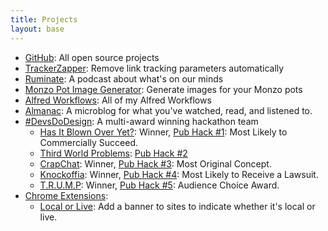 ```yaml
---
title: Projects
layout: base
---
```


*   [GitHub](https://github.com/rknightuk): All open source projects
*   [TrackerZapper](/apps/tracker-zapper): Remove link tracking parameters automatically
*   [Ruminate](http://ruminatepodcast.com): A podcast about what's on our minds
*   [Monzo Pot Image Generator](http://potimages.rknight.me): Generate images for your Monzo pots
*   [Alfred Workflows](/alfred-workflows): All of my Alfred Workflows
*   [Almanac](http://github.com/rknightuk/almanac/): A microblog for what you've watched, read, and listened to.
*   [#DevsDoDesign](http://devsdodesign.com): A multi-award winning hackathon team
    *   [Has It Blown Over Yet?](http://blownover.devsdodesign.com/): Winner, [Pub Hack #1](http://www.pubhack.co.uk/pubhack-1-results-report): Most Likely to Commercially Succeed.
    *   [Third World Problems](http://thirdworldproblems.devsdodesign.com/): [Pub Hack #2](http://www.pubhack.co.uk/pubhack-2-the-winners-and-report/)
    *   [CrapChat](https://github.com/PubHack/CrapChat): Winner, [Pub Hack #3](http://www.pubhack.co.uk/pubhack-3-results): Most Original Concept.
    *   [Knockoffia](http://knockoffia.devsdodesign.com/): Winner, [Pub Hack #4](http://www.pubhack.co.uk/pubhack-4-the-results/): Most Likely to Receive a Lawsuit.
    *   [T.R.U.M.P](http://devsdodesign.com/T.R.U.M.P./): Winner, [Pub Hack #5](http://www.pubhack.co.uk/pubhack-5-results/): Audience Choice Award.
*   [Chrome Extensions](https://chrome.google.com/webstore/detail/github-pages-view-source/eboipoomjlbpkfmmiicfgmclghepgbbk/related):
    *   [Local or Live](https://chrome.google.com/webstore/detail/local-or-live/jkaaaiinegnfdfimdmmppljjomlidnlo): Add a banner to sites to indicate whether it's local or live.